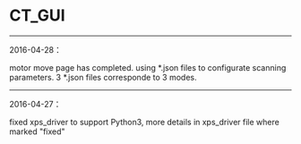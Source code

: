 # CT_GUI

---
2016-04-28：

motor move page has completed.
using *.json files to configurate scanning parameters.
3 *.json files corresponde to 3 modes. 

---
2016-04-27：

fixed xps_driver to support Python3, more details in xps_driver file where marked "fixed"
